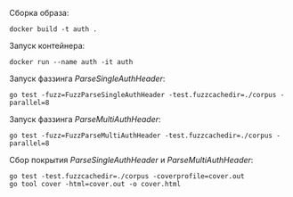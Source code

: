 Сборка образа:
```
docker build -t auth .
```

Запуск контейнера:
```
docker run --name auth -it auth
```

Запуск фаззинга _ParseSingleAuthHeader_:
```
go test -fuzz=FuzzParseSingleAuthHeader -test.fuzzcachedir=./corpus -parallel=8
```

Запуск фаззинга _ParseMultiAuthHeader_:
```
go test -fuzz=FuzzParseMultiAuthHeader -test.fuzzcachedir=./corpus -parallel=8
```

Сбор покрытия _ParseSingleAuthHeader_ и _ParseMultiAuthHeader_:
```
go test -test.fuzzcachedir=./corpus -coverprofile=cover.out
go tool cover -html=cover.out -o cover.html
```